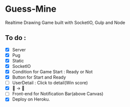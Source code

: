 # Guess-Mine

Realtime Drawing Game built with SocketIO, Gulp and Node

## To do :

- [x] Server
- [x] Pug
- [x] Static
- [x] SocketIO
- [x] Condition for Game Start : Ready or Not
- [x] Button for Start and Ready
- [ ] UserDetail : Click to detail(Win score)
- [x] 🤑 -> 👑
- [ ] Front-end for Notification Bar(above Canvas)
- [x] Deploy on Heroku.
